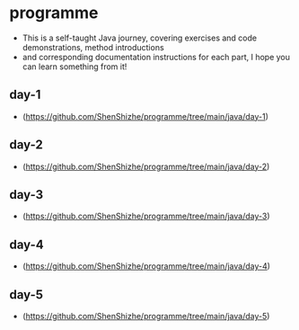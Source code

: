 # programme

- This is a self-taught Java journey, covering exercises and code demonstrations, method introductions
- and corresponding documentation instructions for each part, I hope you can learn something from it!

## day-1 
- (https://github.com/ShenShizhe/programme/tree/main/java/day-1)

## day-2 
- (https://github.com/ShenShizhe/programme/tree/main/java/day-2)

## day-3 
- (https://github.com/ShenShizhe/programme/tree/main/java/day-3)

## day-4 
- (https://github.com/ShenShizhe/programme/tree/main/java/day-4)

## day-5 
- (https://github.com/ShenShizhe/programme/tree/main/java/day-5)
